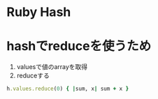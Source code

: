 Ruby Hash
============



# hashでreduceを使うため

1. valuesで値のarrayを取得
2. reduceする

```rb
h.values.reduce(0) { |sum, x| sum + x }
```